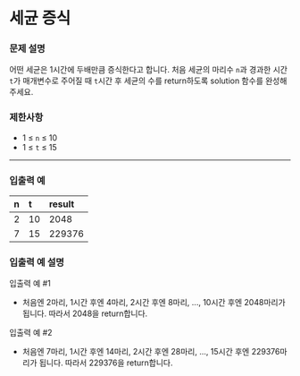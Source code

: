 # 세균 증식

### 문제 설명

어떤 세균은 1시간에 두배만큼 증식한다고 합니다. 처음 세균의 마리수 `n`과 경과한 시간 `t`가 매개변수로 주어질 때 `t`시간 후 세균의 수를 return하도록 solution 함수를 완성해주세요.

### 제한사항
- 1 ≤ `n` ≤ 10
- 1 ≤ `t` ≤ 15

---

### 입출력 예
|n|t|result|
|:---|:---|:---|
|2|10|2048|
|7|15|229376|

### 입출력 예 설명
입출력 예 #1
- 처음엔 2마리, 1시간 후엔 4마리, 2시간 후엔 8마리, ..., 10시간 후엔 2048마리가 됩니다. 따라서 2048을 return합니다.

입출력 예 #2
- 처음엔 7마리, 1시간 후엔 14마리, 2시간 후엔 28마리, ..., 15시간 후엔 229376마리가 됩니다. 따라서 229376을 return합니다.
